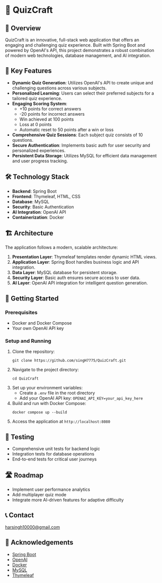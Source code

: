 # 🧠 QuizCraft

## 🌟 Overview
QuizCraft is an innovative, full-stack web application that offers an engaging and challenging quiz experience. Built with Spring Boot and powered by OpenAI's API, this project demonstrates a robust combination of modern web technologies, database management, and AI integration.

## 🚀 Key Features
- **Dynamic Quiz Generation**: Utilizes OpenAI's API to create unique and challenging questions across various subjects.
- **Personalized Learning**: Users can select their preferred subjects for a tailored quiz experience.
- **Engaging Scoring System**: 
  - +10 points for correct answers
  - -20 points for incorrect answers
  - Win achieved at 100 points
  - Loss at 0 points
  - Automatic reset to 50 points after a win or loss
- **Comprehensive Quiz Sessions**: Each subject quiz consists of 10 questions.
- **Secure Authentication**: Implements basic auth for user security and personalized experiences.
- **Persistent Data Storage**: Utilizes MySQL for efficient data management and user progress tracking.

## 🛠 Technology Stack
- **Backend**: Spring Boot
- **Frontend**: Thymeleaf, HTML, CSS
- **Database**: MySQL
- **Security**: Basic Authentication
- **AI Integration**: OpenAI API
- **Containerization**: Docker

## 🏗 Architecture
The application follows a modern, scalable architecture:
1. **Presentation Layer**: Thymeleaf templates render dynamic HTML views.
2. **Application Layer**: Spring Boot handles business logic and API integration.
3. **Data Layer**: MySQL database for persistent storage.
4. **Security Layer**: Basic auth ensures secure access to user data.
5. **AI Layer**: OpenAI API integration for intelligent question generation.

## 🚀 Getting Started

### Prerequisites
- Docker and Docker Compose
- Your own OpenAI API key

### Setup and Running
1. Clone the repository:
   ```
   git clone https://github.com/singH7775/QuizCraft.git
   ```
2. Navigate to the project directory:
   ```
   cd QuizCraft
   ```
3. Set up your environment variables:
   - Create a `.env` file in the root directory
   - Add your OpenAI API key: `OPENAI_API_KEY=your_api_key_here`
4. Build and run with Docker Compose:
   ```
   docker compose up --build
   ```
5. Access the application at `http://localhost:8080`

## 🧪 Testing
- Comprehensive unit tests for backend logic
- Integration tests for database operations
- End-to-end tests for critical user journeys

## 🛣 Roadmap
- Implement user performance analytics
- Add multiplayer quiz mode
- Integrate more AI-driven features for adaptive difficulty

## 📞 Contact
harsingh10000@gmail.com

## 🙏 Acknowledgements
- [Spring Boot](https://spring.io/projects/spring-boot)
- [OpenAI](https://openai.com/)
- [Docker](https://www.docker.com/)
- [MySQL](https://www.mysql.com/)
- [Thymeleaf](https://www.thymeleaf.org/)
